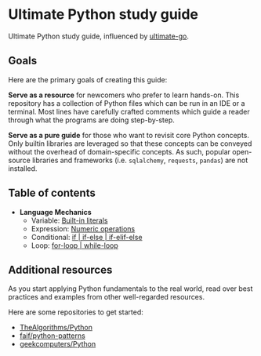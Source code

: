 # Ultimate Python study guide

Ultimate Python study guide, influenced by [ultimate-go](https://github.com/hoanhan101/ultimate-go).

## Goals

Here are the primary goals of creating this guide:

**Serve as a resource** for newcomers who prefer to learn hands-on. This
repository has a collection of Python files which can be run in an IDE or a
terminal. Most lines have carefully crafted comments which guide a reader
through what the programs are doing step-by-step.

**Serve as a pure guide** for those who want to revisit core Python concepts.
Only builtin libraries are leveraged so that these concepts can be conveyed without
the overhead of domain-specific concepts. As such, popular open-source libraries
and frameworks (i.e. `sqlalchemy`, `requests`, `pandas`) are not installed.

## Table of contents

- **Language Mechanics**
    - Variable: [Built-in literals](ultimatepython/variable.py)
    - Expression: [Numeric operations](ultimatepython/expression.py)
    - Conditional: [if | if-else | if-elif-else](ultimatepython/conditional.py)
    - Loop: [for-loop | while-loop](ultimatepython/loop.py)

## Additional resources

As you start applying Python fundamentals to the real world,
read over best practices and examples from other well-regarded
resources.

Here are some repositories to get started:

- [TheAlgorithms/Python](https://github.com/TheAlgorithms/Python)
- [faif/python-patterns](https://github.com/faif/python-patterns)
- [geekcomputers/Python](https://github.com/geekcomputers/Python)
